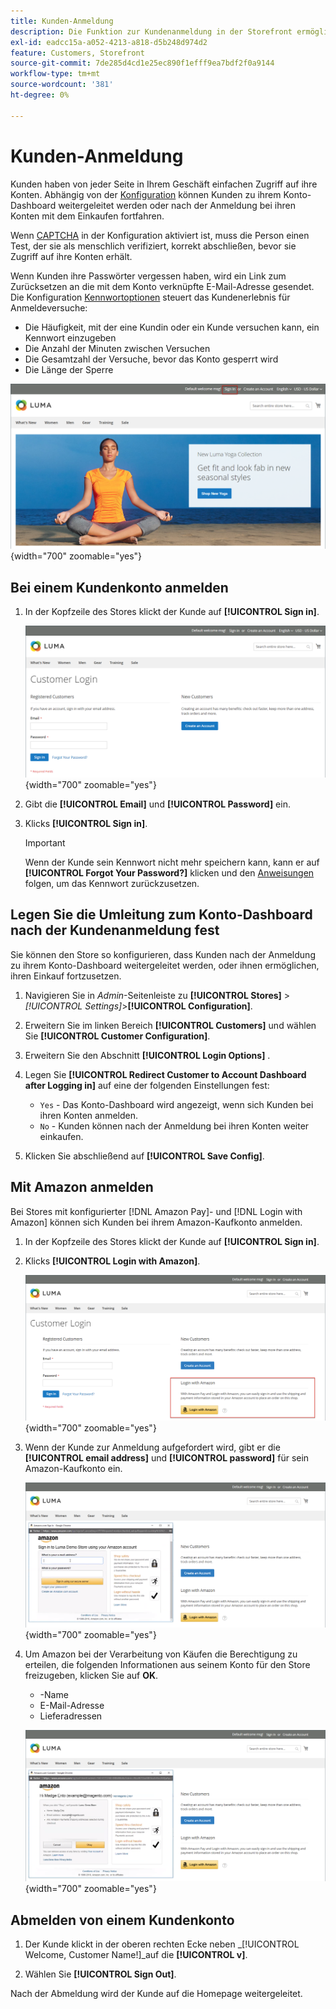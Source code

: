```yaml
---
title: Kunden-Anmeldung
description: Die Funktion zur Kundenanmeldung in der Storefront ermöglicht einen einfachen Zugriff auf die Konten der Kunden.
exl-id: eadcc15a-a052-4213-a818-d5b248d974d2
feature: Customers, Storefront
source-git-commit: 7de285d4cd1e25ec890f1efff9ea7bdf2f0a9144
workflow-type: tm+mt
source-wordcount: '381'
ht-degree: 0%

---
```


# Kunden-Anmeldung

Kunden haben von jeder Seite in Ihrem Geschäft einfachen Zugriff auf ihre Konten. Abhängig von der [Konfiguration](../customers/account-options-new.md) können Kunden zu ihrem Konto-Dashboard weitergeleitet werden oder nach der Anmeldung bei ihren Konten mit dem Einkaufen fortfahren.

Wenn [CAPTCHA](../systems/security-captcha.md) in der Konfiguration aktiviert ist, muss die Person einen Test, der sie als menschlich verifiziert, korrekt abschließen, bevor sie Zugriff auf ihre Konten erhält.

Wenn Kunden ihre Passwörter vergessen haben, wird ein Link zum Zurücksetzen an die mit dem Konto verknüpfte E-Mail-Adresse gesendet. Die Konfiguration [Kennwortoptionen](../customers/password-options.md) steuert das Kundenerlebnis für Anmeldeversuche:

- Die Häufigkeit, mit der eine Kundin oder ein Kunde versuchen kann, ein Kennwort einzugeben
- Die Anzahl der Minuten zwischen Versuchen
- Die Gesamtzahl der Versuche, bevor das Konto gesperrt wird
- Die Länge der Sperre

![Anmelde-Link in der Storefront-Kopfzeile](assets/storefront-sign-in-create-account.png){width="700" zoomable="yes"}

## Bei einem Kundenkonto anmelden

1. In der Kopfzeile des Stores klickt der Kunde auf **[!UICONTROL Sign in]**.

   ![Kundenanmeldung](assets/login.png){width="700" zoomable="yes"}

1. Gibt die **[!UICONTROL Email]** und **[!UICONTROL Password]** ein.

1. Klicks **[!UICONTROL Sign in]**.

   >[!IMPORTANT]
   >
   >Wenn der Kunde sein Kennwort nicht mehr speichern kann, kann er auf **[!UICONTROL Forgot Your Password?]** klicken und den [Anweisungen](../customers/password-reset.md) folgen, um das Kennwort zurückzusetzen.

## Legen Sie die Umleitung zum Konto-Dashboard nach der Kundenanmeldung fest

Sie können den Store so konfigurieren, dass Kunden nach der Anmeldung zu ihrem Konto-Dashboard weitergeleitet werden, oder ihnen ermöglichen, ihren Einkauf fortzusetzen.

1. Navigieren Sie in _Admin_-Seitenleiste zu **[!UICONTROL Stores]** > _[!UICONTROL Settings]_>**[!UICONTROL Configuration]**.

1. Erweitern Sie im linken Bereich **[!UICONTROL Customers]** und wählen Sie **[!UICONTROL Customer Configuration]**.

1. Erweitern Sie den Abschnitt **[!UICONTROL Login Options]** .

1. Legen Sie **[!UICONTROL Redirect Customer to Account Dashboard after Logging in]** auf eine der folgenden Einstellungen fest:

   - `Yes` - Das Konto-Dashboard wird angezeigt, wenn sich Kunden bei ihren Konten anmelden.
   - `No` - Kunden können nach der Anmeldung bei ihren Konten weiter einkaufen.

1. Klicken Sie abschließend auf **[!UICONTROL Save Config]**.

## Mit Amazon anmelden

Bei Stores mit konfigurierter [!DNL Amazon Pay]- und [!DNL Login with Amazon] können sich Kunden bei ihrem Amazon-Kaufkonto anmelden.

1. In der Kopfzeile des Stores klickt der Kunde auf **[!UICONTROL Sign in]**.

1. Klicks **[!UICONTROL Login with Amazon]**.

   ![Mit Amazon anmelden](assets/amazon-pay.png){width="700" zoomable="yes"}

1. Wenn der Kunde zur Anmeldung aufgefordert wird, gibt er die **[!UICONTROL email address]** und **[!UICONTROL password]** für sein Amazon-Kaufkonto ein.

   ![Eingeben von Amazon-Anmeldeinformationen](assets/amazon-popup1.png){width="700" zoomable="yes"}

1. Um Amazon bei der Verarbeitung von Käufen die Berechtigung zu erteilen, die folgenden Informationen aus seinem Konto für den Store freizugeben, klicken Sie auf **OK**.

   - -Name
   - E-Mail-Adresse
   - Lieferadressen

   ![Berechtigung zum Freigeben von Daten erteilen](assets/amazon-popup2.png){width="700" zoomable="yes"}

## Abmelden von einem Kundenkonto

1. Der Kunde klickt in der oberen rechten Ecke neben _[!UICONTROL Welcome, Customer Name!]_auf die **[!UICONTROL v]**.

1. Wählen Sie **[!UICONTROL Sign Out]**.

Nach der Abmeldung wird der Kunde auf die Homepage weitergeleitet.
